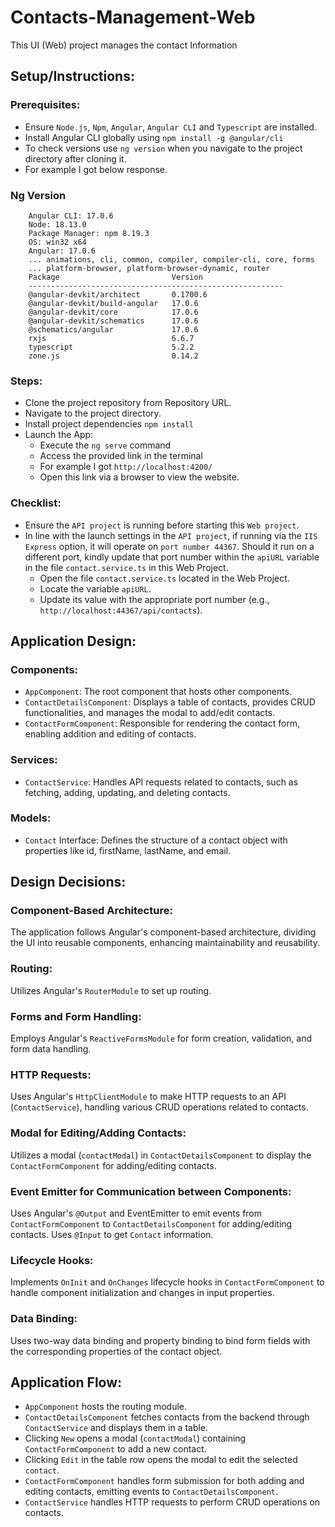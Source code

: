 # Contacts-Management-Web
This UI (Web) project manages the contact Information



## Setup/Instructions:

### Prerequisites:
- Ensure `Node.js`, `Npm`, `Angular`, `Angular CLI` and `Typescript` are installed.
- Install Angular CLI globally using `npm install -g @angular/cli` 
- To check versions use `ng version` when you navigate to the project directory after cloning it.
- For example I got below response.
### Ng Version 
        Angular CLI: 17.0.6
        Node: 18.13.0
        Package Manager: npm 8.19.3
        OS: win32 x64
        Angular: 17.0.6
        ... animations, cli, common, compiler, compiler-cli, core, forms
        ... platform-browser, platform-browser-dynamic, router
        Package                         Version
        ---------------------------------------------------------
        @angular-devkit/architect       0.1700.6
        @angular-devkit/build-angular   17.0.6
        @angular-devkit/core            17.0.6
        @angular-devkit/schematics      17.0.6
        @schematics/angular             17.0.6
        rxjs                            6.6.7
        typescript                      5.2.2
        zone.js                         0.14.2

### Steps:
- Clone the project repository from Repository URL.
- Navigate to the project directory.
- Install project dependencies `npm install`
- Launch the App:
    - Execute the `ng serve` command
    - Access the provided link in the terminal 
    - For example I got `http://localhost:4200/`
    - Open this link via a browser to view the website.
    
### Checklist:
- Ensure the `API project` is running before starting this `Web project`.
- In line with the launch settings in the `API project`, if running via the `IIS Express` option, it will operate on `port number 44367`. Should it run on a different port, kindly update that port number within the `apiURL` variable in the file `contact.service.ts` in this Web Project.
    - Open the file `contact.service.ts` located in the Web Project.
    - Locate the variable `apiURL`.
    - Update its value with the appropriate port number (e.g., `http://localhost:44367/api/contacts`).



## Application Design:

### Components:
- `AppComponent`: The root component that hosts other components.
- `ContactDetailsComponent`: Displays a table of contacts, provides CRUD functionalities, and manages the modal to add/edit contacts.
- `ContactFormComponent`: Responsible for rendering the contact form, enabling addition and editing of contacts.

### Services:
- `ContactService`: Handles API requests related to contacts, such as fetching, adding, updating, and deleting contacts.

### Models:
- `Contact` Interface: Defines the structure of a contact object with properties like id, firstName, lastName, and email.



## Design Decisions:

### Component-Based Architecture:
The application follows Angular's component-based architecture, dividing the UI into reusable components, enhancing maintainability and reusability.

### Routing:
Utilizes Angular's `RouterModule` to set up routing.

### Forms and Form Handling:
Employs Angular's `ReactiveFormsModule` for form creation, validation, and form data handling.

### HTTP Requests:
Uses Angular's `HttpClientModule` to make HTTP requests to an API (`ContactService`), handling various CRUD operations related to contacts.

### Modal for Editing/Adding Contacts:
Utilizes a modal (`contactModal`) in `ContactDetailsComponent` to display the `ContactFormComponent` for adding/editing contacts.

### Event Emitter for Communication between Components:
Uses Angular's `@Output` and EventEmitter to emit events from `ContactFormComponent` to `ContactDetailsComponent` for adding/editing contacts. Uses `@Input` to get `Contact` information.

### Lifecycle Hooks:
Implements `OnInit` and `OnChanges` lifecycle hooks in `ContactFormComponent` to handle component initialization and changes in input properties.

### Data Binding:
Uses two-way data binding and property binding to bind form fields with the corresponding properties of the contact object.



## Application Flow:
- `AppComponent` hosts the routing module.
- `ContactDetailsComponent` fetches contacts from the backend through `ContactService` and displays them in a table.
- Clicking `New` opens a modal (`contactModal`) containing `ContactFormComponent` to add a new contact.
- Clicking `Edit` in the table row opens the modal to edit the selected `contact`.
- `ContactFormComponent` handles form submission for both adding and editing contacts, emitting events to `ContactDetailsComponent`.
- `ContactService` handles HTTP requests to perform CRUD operations on contacts.